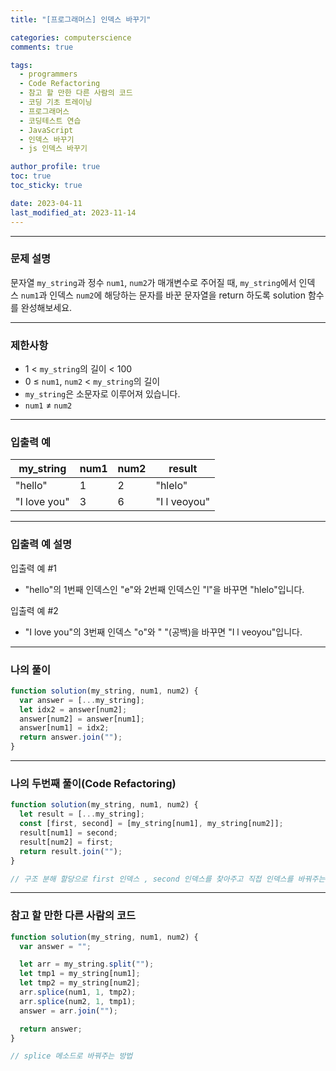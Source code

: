 ```yaml
---
title: "[프로그래머스] 인덱스 바꾸기"

categories: computerscience
comments: true

tags:
  - programmers
  - Code Refactoring
  - 참고 할 만한 다른 사람의 코드
  - 코딩 기초 트레이닝
  - 프로그래머스
  - 코딩테스트 연습
  - JavaScript
  - 인덱스 바꾸기
  - js 인덱스 바꾸기

author_profile: true
toc: true
toc_sticky: true

date: 2023-04-11
last_modified_at: 2023-11-14
---
```


---

### 문제 설명

문자열 `my_string`과 정수 `num1`, `num2`가 매개변수로 주어질 때, `my_string`에서 인덱스 `num1`과 인덱스 `num2`에 해당하는 문자를 바꾼 문자열을 return 하도록 solution 함수를 완성해보세요.

---

### 제한사항

- 1 < `my_string`의 길이 < 100
- 0 ≤ `num1`, `num2` < `my_string`의 길이
- `my_string`은 소문자로 이루어져 있습니다.
- `num1` ≠ `num2`

---

### 입출력 예

| my_string    | num1 | num2 | result       |
| ------------ | ---- | ---- | ------------ |
| "hello"      | 1    | 2    | "hlelo"      |
| "I love you" | 3    | 6    | "I l veoyou" |

---

### 입출력 예 설명

입출력 예 #1

- "hello"의 1번째 인덱스인 "e"와 2번째 인덱스인 "l"을 바꾸면 "hlelo"입니다.

입출력 예 #2

- "I love you"의 3번째 인덱스 "o"와 " "(공백)을 바꾸면 "I l veoyou"입니다.

---

### 나의 풀이

```jsx
function solution(my_string, num1, num2) {
  var answer = [...my_string];
  let idx2 = answer[num2];
  answer[num2] = answer[num1];
  answer[num1] = idx2;
  return answer.join("");
}
```

---

### 나의 두번째 풀이(Code Refactoring)

```jsx
function solution(my_string, num1, num2) {
  let result = [...my_string];
  const [first, second] = [my_string[num1], my_string[num2]];
  result[num1] = second;
  result[num2] = first;
  return result.join("");
}

// 구조 분해 할당으로 first 인덱스 , second 인덱스를 찾아주고 직접 인덱스를 바꿔주는 방법
```

---

### 참고 할 만한 다른 사람의 코드

```jsx
function solution(my_string, num1, num2) {
  var answer = "";

  let arr = my_string.split("");
  let tmp1 = my_string[num1];
  let tmp2 = my_string[num2];
  arr.splice(num1, 1, tmp2);
  arr.splice(num2, 1, tmp1);
  answer = arr.join("");

  return answer;
}

// splice 메소드로 바꿔주는 방법
```
